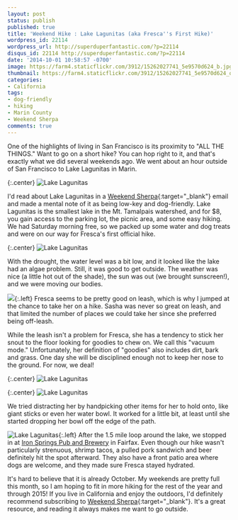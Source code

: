 ```yaml
---
layout: post
status: publish
published: true
title: 'Weekend Hike : Lake Lagunitas (aka Fresca''s First Hike)'
wordpress_id: 22114
wordpress_url: http://superduperfantastic.com/?p=22114
disqus_id: 22114 http://superduperfantastic.com/?p=22114
date: '2014-10-01 10:58:57 -0700'
image: https://farm4.staticflickr.com/3912/15262027741_5e9570d624_b.jpg
thumbnail: https://farm4.staticflickr.com/3912/15262027741_5e9570d624_q.jpg
categories:
- California
tags:
- dog-friendly
- hiking
- Marin County
- Weekend Sherpa
comments: true
---
```

One of the highlights of living in San Francisco is its proximity to "ALL THE THINGS." Want to go on a short hike? You can hop right to it, and that's exactly what we did several weekends ago. We went about an hour outside of San Francisco to Lake Lagunitas in Marin.

{:.center}
![Lake Lagunitas](https://farm6.staticflickr.com/5582/15264751432_5776abbf41_b.jpg)

I'd read about Lake Lagunitas in a [Weekend Sherpa](http://weekendsherpa.com/stories/lake-lagunitas-picnic-and-hike/ "Lake Lagunitas Picnic and Hike"){:target="_blank"} email and made a mental note of it as being low-key and dog-friendly. Lake Lagunitas is the smallest lake in the Mt. Tamalpais watershed, and for $8, you gain access to the parking lot, the picnic area, and some easy hiking. We had Saturday morning free, so we packed up some water and dog treats and were on our way for Fresca's first official hike.

{:.center}
![Lake Lagunitas](https://farm4.staticflickr.com/3872/15242120016_a4f3478f63_b.jpg)

With the drought, the water level was a bit low, and it looked like the lake had an algae problem. Still, it was good to get outside. The weather was nice (a little hot out of the shade), the sun was out (we brought sunscreen!), and we were moving our bodies.

![](https://farm4.staticflickr.com/3922/15078374059_b17c32bc44_n.jpg){:.left} Fresca seems to be pretty good on leash, which is why I jumped at the chance to take her on a hike. Sasha was never so great on leash, and that limited the number of places we could take her since she preferred being off-leash.

While the leash isn't a problem for Fresca, she has a tendency to stick her snout to the floor looking for goodies to chew on. We call this "vacuum mode." Unfortunately, her definition of "goodies" also includes dirt, bark and grass. One day she will be disciplined enough not to keep her nose to the ground. For now, we deal!

{:.center}
![Lake Lagunitas](https://farm4.staticflickr.com/3912/15262027741_5e9570d624_b.jpg)

{:.center}
![Lake Lagunitas](https://farm4.staticflickr.com/3854/15262033781_8d2f2543ea_b.jpg)

We tried distracting her by handpicking other items for her to hold onto, like giant sticks or even her water bowl. It worked for a little bit, at least until she started dropping her bowl off the edge of the path.

![Lake Lagunitas](https://farm4.staticflickr.com/3884/15174848507_ce316725d4_n.jpg){:.left} After the 1.5 mile loop around the lake, we stopped in at [Iron Springs Pub and Brewery](http://ironspringspub.com/ "Iron Springs Pub and Brewery") in Fairfax. Even though our hike wasn't particularly strenuous, shrimp tacos, a pulled pork sandwich and beer definitely hit the spot afterward. They also have a front patio area where dogs are welcome, and they made sure Fresca stayed hydrated.

It's hard to believe that it is already October. My weekends are pretty full this month, so I am hoping to fit in more hiking for the rest of the year and through 2015! If you live in California and enjoy the outdoors, I'd definitely recommend subscribing to [Weekend Sherpa](http://weekendsherpa.com/){:target="_blank"}. It's a great resource, and reading it always makes me want to go outside.
